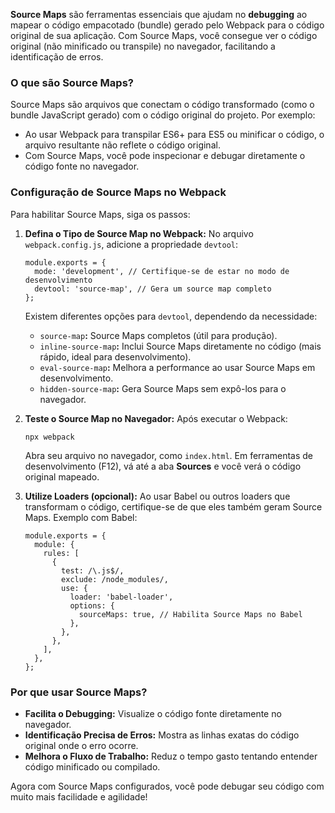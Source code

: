 **Source Maps** são ferramentas essenciais que ajudam no **debugging** ao mapear o código empacotado (bundle) gerado pelo Webpack para o código original de sua aplicação. Com Source Maps, você consegue ver o código original (não minificado ou transpile) no navegador, facilitando a identificação de erros.

### **O que são Source Maps?**

Source Maps são arquivos que conectam o código transformado (como o bundle JavaScript gerado) com o código original do projeto. Por exemplo:

- Ao usar Webpack para transpilar ES6+ para ES5 ou minificar o código, o arquivo resultante não reflete o código original.
- Com Source Maps, você pode inspecionar e debugar diretamente o código fonte no navegador.

### **Configuração de Source Maps no Webpack**

Para habilitar Source Maps, siga os passos:
1. **Defina o Tipo de Source Map no Webpack:** No arquivo `webpack.config.js`, adicione a propriedade `devtool`:

    ```
    module.exports = {
      mode: 'development', // Certifique-se de estar no modo de desenvolvimento
      devtool: 'source-map', // Gera um source map completo
    };
    ```

    Existem diferentes opções para `devtool`, dependendo da necessidade:
    - `source-map`**:** Source Maps completos (útil para produção).
    - `inline-source-map`**:** Inclui Source Maps diretamente no código (mais rápido, ideal para desenvolvimento).
    - `eval-source-map`**:** Melhora a performance ao usar Source Maps em desenvolvimento.
    - `hidden-source-map`**:** Gera Source Maps sem expô-los para o navegador.
2. **Teste o Source Map no Navegador:** Após executar o Webpack:

    ```
    npx webpack
    ```

    Abra seu arquivo no navegador, como `index.html`. Em ferramentas de desenvolvimento (F12), vá até a aba **Sources** e você verá o código original mapeado.

3. **Utilize Loaders (opcional):** Ao usar Babel ou outros loaders que transformam o código, certifique-se de que eles também geram Source Maps. Exemplo com Babel:

    ```
    module.exports = {
      module: {
        rules: [
          {
            test: /\.js$/,
            exclude: /node_modules/,
            use: {
              loader: 'babel-loader',
              options: {
                sourceMaps: true, // Habilita Source Maps no Babel
              },
            },
          },
        ],
      },
    };
    ```

### **Por que usar Source Maps?**

- **Facilita o Debugging:** Visualize o código fonte diretamente no navegador.
- **Identificação Precisa de Erros:** Mostra as linhas exatas do código original onde o erro ocorre.
- **Melhora o Fluxo de Trabalho:** Reduz o tempo gasto tentando entender código minificado ou compilado.

Agora com Source Maps configurados, você pode debugar seu código com muito mais facilidade e agilidade!


